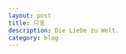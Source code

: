 ```yaml
---
layout: post
title: 只言
description: Die Liebe zu Welt.
category: blog
---
```






[llfylwg]:    http://llfylwg.github.io  "llfylwg"
